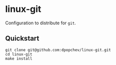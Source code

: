 # linux-git

Configuration to distribute for `git`.

## Quickstart

```
git clone git@github.com:dpopchev/linux-git.git
cd linux-git
make install
```
